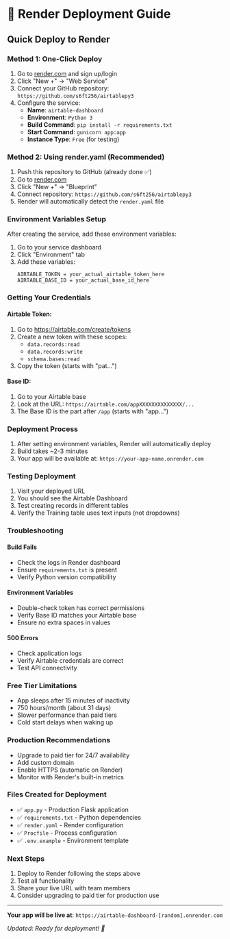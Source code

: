 # 🚀 Render Deployment Guide

## Quick Deploy to Render

### Method 1: One-Click Deploy
1. Go to [render.com](https://render.com) and sign up/login
2. Click "New +" → "Web Service"
3. Connect your GitHub repository: `https://github.com/s6ft256/airtablepy3`
4. Configure the service:
   - **Name**: `airtable-dashboard`
   - **Environment**: `Python 3`
   - **Build Command**: `pip install -r requirements.txt`
   - **Start Command**: `gunicorn app:app`
   - **Instance Type**: `Free` (for testing)

### Method 2: Using render.yaml (Recommended)
1. Push this repository to GitHub (already done ✅)
2. Go to [render.com](https://render.com)
3. Click "New +" → "Blueprint"
4. Connect repository: `https://github.com/s6ft256/airtablepy3`
5. Render will automatically detect the `render.yaml` file

### Environment Variables Setup
After creating the service, add these environment variables:

1. Go to your service dashboard
2. Click "Environment" tab
3. Add these variables:
   ```
   AIRTABLE_TOKEN = your_actual_airtable_token_here
   AIRTABLE_BASE_ID = your_actual_base_id_here
   ```

### Getting Your Credentials

#### Airtable Token:
1. Go to https://airtable.com/create/tokens
2. Create a new token with these scopes:
   - `data.records:read`
   - `data.records:write`
   - `schema.bases:read`
3. Copy the token (starts with "pat...")

#### Base ID:
1. Go to your Airtable base
2. Look at the URL: `https://airtable.com/appXXXXXXXXXXXXXX/...`
3. The Base ID is the part after `/app` (starts with "app...")

### Deployment Process
1. After setting environment variables, Render will automatically deploy
2. Build takes ~2-3 minutes
3. Your app will be available at: `https://your-app-name.onrender.com`

### Testing Deployment
1. Visit your deployed URL
2. You should see the Airtable Dashboard
3. Test creating records in different tables
4. Verify the Training table uses text inputs (not dropdowns)

### Troubleshooting

#### Build Fails
- Check the logs in Render dashboard
- Ensure `requirements.txt` is present
- Verify Python version compatibility

#### Environment Variables
- Double-check token has correct permissions
- Verify Base ID matches your Airtable base
- Ensure no extra spaces in values

#### 500 Errors
- Check application logs
- Verify Airtable credentials are correct
- Test API connectivity

### Free Tier Limitations
- App sleeps after 15 minutes of inactivity
- 750 hours/month (about 31 days)
- Slower performance than paid tiers
- Cold start delays when waking up

### Production Recommendations
- Upgrade to paid tier for 24/7 availability
- Add custom domain
- Enable HTTPS (automatic on Render)
- Monitor with Render's built-in metrics

### Files Created for Deployment
- ✅ `app.py` - Production Flask application
- ✅ `requirements.txt` - Python dependencies  
- ✅ `render.yaml` - Render configuration
- ✅ `Procfile` - Process configuration
- ✅ `.env.example` - Environment template

### Next Steps
1. Deploy to Render following the steps above
2. Test all functionality
3. Share your live URL with team members
4. Consider upgrading to paid tier for production use

---
**Your app will be live at**: `https://airtable-dashboard-[random].onrender.com`

*Updated: Ready for deployment! 🚀*